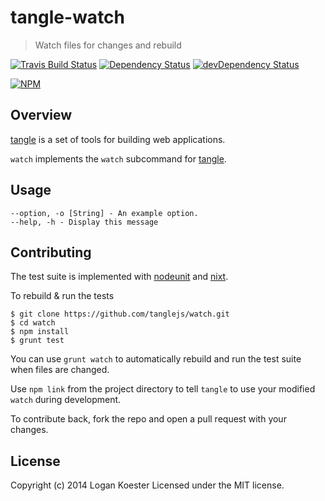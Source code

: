 # tangle-watch

> Watch files for changes and rebuild

[![Travis Build Status](https://secure.travis-ci.org/tanglejs/watch.png?branch=master)](http://travis-ci.org/tanglejs/watch)
[![Dependency Status](https://david-dm.org/tanglejs/tangle-watch.png)](https://david-dm.org/tanglejs/watch)
[![devDependency Status](https://david-dm.org/tanglejs/watch/dev-status.png)](https://david-dm.org/tanglejs/watch#info=devDependencies)

[![NPM](https://nodei.co/npm/tangle-watch.png?downloads=true)](https://nodei.co/npm/tangle-watch/)

## Overview

[tangle](https://github.com/tanglejs/tangle) is a set of tools
for building web applications.

`watch` implements the `watch` subcommand for
[tangle](https://github.com/tanglejs/tangle).


## Usage

    --option, -o [String] - An example option.
    --help, -h - Display this message


## Contributing

The test suite is implemented with
[nodeunit](https://github.com/caolan/nodeunit) and
[nixt](https://github.com/vesln/nixt).

To rebuild & run the tests

    $ git clone https://github.com/tanglejs/watch.git
    $ cd watch
    $ npm install
    $ grunt test

You can use `grunt watch` to automatically rebuild and run the test suite when
files are changed.

Use `npm link` from the project directory to tell `tangle` to use
your modified `watch` during development.

To contribute back, fork the repo and open a pull request with your changes.


## License

Copyright (c) 2014 Logan Koester
Licensed under the MIT license.


